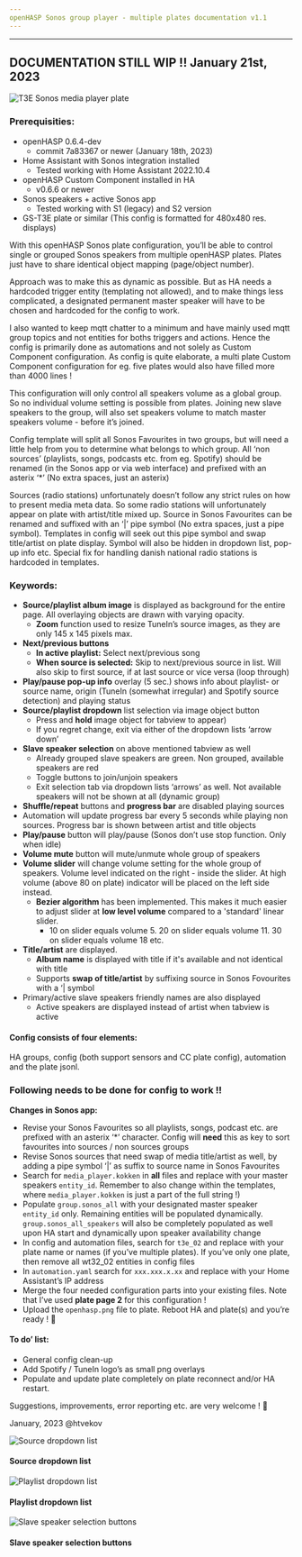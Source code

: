 ```yaml
---
openHASP Sonos group player - multiple plates documentation v1.1
---
```

---
DOCUMENTATION STILL WIP !!
January 21st, 2023
---
![T3E Sonos media player plate](https://github.com/htvekov/openHASP-Sonos-media-player/blob/main/image.png)


### Prerequisities:
- openHASP 0.6.4-dev
	- commit 7a83367 or newer (January 18th, 2023)
- Home Assistant with Sonos integration installed
	- Tested working with Home Assistant 2022.10.4
- openHASP Custom Component installed in HA
	- v0.6.6 or newer
- Sonos speakers + active Sonos app
	- Tested working with S1 (legacy) and S2 version
-   GS-T3E plate or similar (This config is formatted for 480x480 res. displays)


With this openHASP Sonos plate configuration, you’ll be able to control single or grouped Sonos speakers from multiple openHASP plates. Plates just have to share identical object mapping (page/object number).

Approach was to make this as dynamic as possible. But as HA needs a hardcoded trigger entity (templating not allowed), and to make things less complicated, a designated permanent master speaker will have to be chosen and hardcoded for the config to work.

I also wanted to keep mqtt chatter to a minimum and have mainly used mqtt group topics and not entities for boths triggers and actions. Hence the config is primarily done as automations and not solely as Custom Component configuration. As config is quite elaborate, a multi plate Custom Component configuration for eg. five plates would also have filled more than 4000 lines !

This configuration will only control all speakers volume as a global group. So no individual volume setting is possible from plates. Joining new slave speakers to the group, will also set speakers volume to match master speakers volume - before it’s joined.

Config template will split all Sonos Favourites in two groups, but will need a little help from you to determine what belongs to which group. All ‘non sources’ (playlists, songs, podcasts etc. from eg. Spotify) should be renamed (in the Sonos app or via web interface) and prefixed with an asterix ‘*’ (No extra spaces, just an asterix)

Sources (radio stations) unfortunately doesn’t follow any strict rules on how to present media meta data. So some radio stations will unfortunately appear on plate with artist/title mixed up. Source in Sonos Favourites can be renamed and suffixed with an ‘|’ pipe symbol (No extra spaces, just a pipe symbol). Templates in config will seek out this pipe symbol and swap title/artist on plate display. Symbol will also be hidden in dropdown list, pop-up info etc. Special fix for handling danish national radio stations is hardcoded in templates.

### Keywords:
- **Source/playlist album image** is displayed as background for the entire page. All overlaying objects are drawn with varying opacity.
	- **Zoom** function used to resize TuneIn’s source images, as they are only 145 x 145 pixels max.
 - **Next/previous buttons**
	 - **In active playlist:** Select next/previous song
	- **When source is selected:** Skip to next/previous source in list. Will also skip to first source, if at last source or vice versa (loop through)
- **Play/pause pop-up info** overlay (5 sec.) shows info about playlist- or source name, origin (TuneIn (somewhat irregular) and Spotify source detection) and playing status
- **Source/playlist dropdown** list selection via image object button
	- Press and **hold** image object for tabview to appear)
	- If you regret change, exit via either of the dropdown lists ‘arrow down’
- **Slave speaker selection** on above mentioned tabview as well
	- Already grouped slave speakers are green. Non grouped, available speakers are red
	- Toggle buttons to join/unjoin speakers
	- Exit selection tab via dropdown lists ‘arrows’ as well. Not available speakers will not be shown at all (dynamic group)
- **Shuffle/repeat** buttons and **progress bar** are disabled playing sources
- Automation will update progress bar every 5 seconds while playing non sources. Progress bar is shown between artist and title objects
- **Play/pause** button will play/pause (Sonos don’t use stop function. Only when idle)
- **Volume mute** button will mute/unmute whole group of speakers
- **Volume slider** will change volume setting for the whole group of speakers. Volume level indicated on the right - inside the slider. At high volume (above 80 on plate) indicator will be placed on the left side instead.
	- **Bezier algorithm** has been implemented. This makes it much easier to adjust slider at **low level volume** compared to a 'standard' linear slider.
		- 10 on slider equals volume 5. 20 on slider equals volume 11. 30 on slider equals volume 18 etc. 
- **Title/artist** are displayed.
	- **Album name** is displayed with title if it's available and not identical with title
	- Supports **swap of title/artist** by suffixing source in Sonos Fovourites with a ‘| symbol
- Primary/active slave speakers friendly names are also displayed
	- Active speakers are displayed instead of artist when tabview is active

#### Config consists of four elements:
HA groups, config (both support sensors and CC plate config), automation and the plate jsonl.

### Following needs to be done for config to work !!
**Changes in Sonos app:**
- Revise your Sonos Favourites so all playlists, songs, podcast etc. are prefixed with an asterix ‘*’ character. Config will **need** this as key to sort favourites into sources / non sources groups
- Revise Sonos sources that need swap of media title/artist as well, by adding a pipe symbol ‘|’ as suffix to source name in Sonos Favourites
- Search for `media_player.kokken` in **all** files and replace with your master speakers `entity_id`. Remember to also change within the templates, where `media_player.kokken` is just a part of the full string !)
- Populate `group.sonos_all` with your designated master speaker `entity_id` only. Remaining entities will be populated dynamically. `group.sonos_all_speakers` will also be completely populated as well upon HA start and dynamically upon speaker availability change
- In config and automation files, search for `t3e_02` and replace with your plate name or names (if you’ve multiple plates). If you’ve only one plate, then remove all wt32_02 entities in config files
- In `automation.yaml` search for `xxx.xxx.x.xx` and replace with your Home Assistant’s IP address
- Merge the four needed configuration parts into your existing files. Note that I’ve used **plate page 2** for this configuration !
- Upload the `openhasp.png` file to plate. Reboot HA and plate(s) and you’re ready ! 🙂

#### To do’ list:
- General config clean-up
- Add Spotify / TuneIn logo’s as small png overlays
- Populate and update plate completely on plate reconnect and/or HA restart.

Suggestions, improvements, error reporting etc. are very welcome ! 🙂


January, 2023 @htvekov


![Source dropdown list](https://github.com/htvekov/openHASP-Sonos-media-player/blob/main/image1.png)
#### Source dropdown list

![Playlist dropdown list](https://github.com/htvekov/openHASP-Sonos-media-player/blob/main/image2.png)
#### Playlist dropdown list

![Slave speaker selection buttons](https://github.com/htvekov/openHASP-Sonos-media-player/blob/main/image3.png)
#### Slave speaker selection buttons

